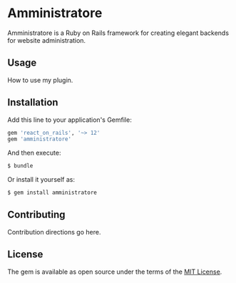 # Amministratore
Amministratore is a Ruby on Rails framework for creating elegant backends for website administration.

## Usage
How to use my plugin.

## Installation
Add this line to your application's Gemfile:

```ruby
gem 'react_on_rails', '~> 12'
gem 'amministratore'
```

And then execute:
```bash
$ bundle
```

Or install it yourself as:
```bash
$ gem install amministratore
```

## Contributing
Contribution directions go here.

## License
The gem is available as open source under the terms of the [MIT License](https://opensource.org/licenses/MIT).
